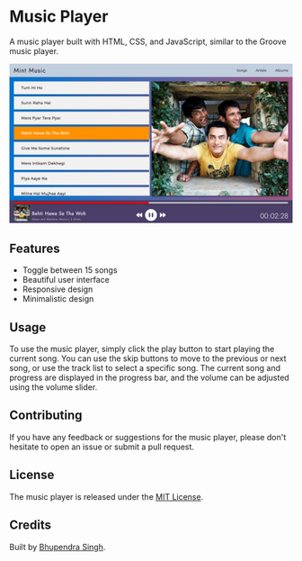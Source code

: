 # Music Player

A music player built with HTML, CSS, and JavaScript, similar to the Groove music player.

![Music Player](./Images/homepage.png)

## Features

- Toggle between 15 songs
- Beautiful user interface
- Responsive design
- Minimalistic design

## Usage

To use the music player, simply click the play button to start playing the current song. You can use the skip buttons to move to the previous or next song, or use the track list to select a specific song. The current song and progress are displayed in the progress bar, and the volume can be adjusted using the volume slider.

## Contributing

If you have any feedback or suggestions for the music player, please don't hesitate to open an issue or submit a pull request.

## License

The music player is released under the [MIT License](LICENSE).

## Credits

Built by [Bhupendra Singh](https://github.com/IIT-Bhupendra).
